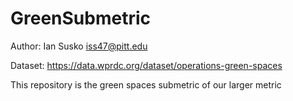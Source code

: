 # GreenSubmetric
Author: Ian Susko iss47@pitt.edu

Dataset: https://data.wprdc.org/dataset/operations-green-spaces

This repository is the green spaces submetric of our larger metric
